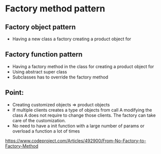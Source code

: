 # Factory method pattern

## Factory object pattern
- Having a new class a factory creating a product object for
## Factory function pattern
- Having a factory method in the class for creating a product object for
- Using abstract super class
- Subclasses has to override the factory method
## Point:
- Creating customized objects => product objects
- If multiple clients creates a type of objects from call A modifying the class A does not require to change those clients. The factory can take care of the customization.
- No need to have a init function with a large number of params or overload a function a lot of times


https://www.codeproject.com/Articles/492900/From-No-Factory-to-Factory-Method

